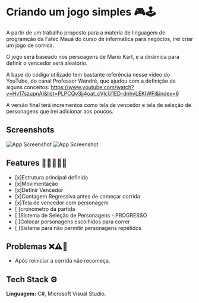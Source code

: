 
# Criando um jogo simples 🎮🕹️

A partir de um trabalho proposto para a materia de linguagem de programção da Fatec Mauá do curso de informática para negócios, irei criar um jogo de corrida.

O jogo será baseado nos persoagens de Mario Kart, e a dinâmica para definir o vencedor será aleatório. 

A base do código utilizado tem bastante referência nesse video do YouTube, do canal Professor Wandré, que ajudou com a definição de alguns conceitos: https://www.youtube.com/watch?v=Hv17szupnAI&list=PLPCQv3jj4oat_cVIcU1ED-dnhvLEKIWFj&index=6

A versão final terá incrementos como tela de vencedor e tela de seleção de personagens que irei adicionar aos poucos. 


## Screenshots

![App Screenshot](https://imgur.com/OpO52nC.png)
![App Screenshot](https://i.imgur.com/4mY2kyT.png)


## Features 🧑🏾‍💻✅🚀

- [x]Estrutura principal definida
- [x]Movimentação 
- [x]Definir Vencedor
- [x]Contagem Regressiva antes de começar corrida
- [x]Tela de vencedor com personagem
- [ ]cronometro da partida
- [ ]Sistema de Seleção de Personagens - PROGRESSO
- [ ]Colocar personagens escolhidos para correr
- [ ]Sistema para não permitir personagens repetidos

## Problemas ❌⚠️🐞
- Após reiniciar a corrida não recomeça.



## Tech Stack ⚙️

**Linguagem:** C#, Microsoft Visual Studio. 
